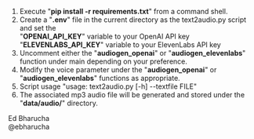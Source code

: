 1. Execute "**pip install -r requirements.txt**" from a command shell.
2. Create a "**.env**" file in the current directory as the text2audio.py script and set the<br>
   "**OPENAI_API_KEY**" variable to your OpenAI API key<br>
   "**ELEVENLABS_API_KEY**" variable to your ElevenLabs API key
3. Uncomment either the "**audiogen_openai**" or "**audiogen_elevenlabs**" function under main depending on your preference.
4. Modify the voice parameter under the "**audiogen_openai**" or "**audiogen_elevenlabs**" functions as appropriate.
5. Script usage "usage: text2audio.py [-h] --textfile FILE"
7. The associated mp3 audio file will be generated and stored under the "**data/audio/**" directory.

Ed Bharucha<br>
@ebharucha

